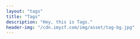 ```yaml
---
layout: "tags"
title: "Tags"
description: "Hey, this is Tags."
header-img: "/cdn.imyzf.com/img/asset/tag-bg.jpg"
---
```

